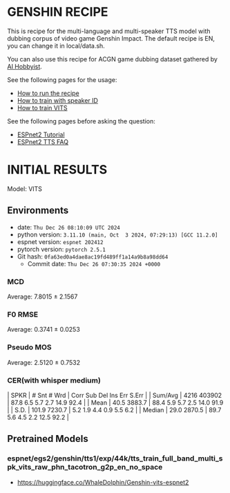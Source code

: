 # GENSHIN RECIPE

This is recipe for the multi-language and multi-speaker TTS model with dubbing corpus of video game Genshin Impact. The default recipe is EN, you can change it in local/data.sh. 

You can also use this recipe for ACGN game dubbing dataset gathered by [AI Hobbyist](https://github.com/AI-Hobbyist).

See the following pages for the usage:
- [How to run the recipe](../../TEMPLATE/tts1/README.md#how-to-run)
- [How to train with speaker ID](../../TEMPLATE/tts1/README.md#multi-speaker-model-with-speaker-id-embedding-training)
- [How to train VITS](../../TEMPLATE/tts1/README.md#vits-training)

See the following pages before asking the question:
- [ESPnet2 Tutorial](https://espnet.github.io/espnet/espnet2_tutorial.html)
- [ESPnet2 TTS FAQ](../../TEMPLATE/tts1/README.md#faq)

# INITIAL RESULTS

Model: VITS

## Environments
- date: `Thu Dec 26 08:10:09 UTC 2024`
- python version: `3.11.10 (main, Oct  3 2024, 07:29:13) [GCC 11.2.0]`
- espnet version: `espnet 202412`
- pytorch version: `pytorch 2.5.1`
- Git hash: `0fa63ed0a4dae8ac19fd489ff1a14a9b8a98dd64`
  - Commit date: `Thu Dec 26 07:30:35 2024 +0000`

### MCD

Average: 7.8015 ± 2.1567

### F0 RMSE

Average: 0.3741 ± 0.0253

### Pseudo MOS

Average: 2.5120 ± 0.7532

### CER(with whisper medium)

|   SPKR                    |   # Snt      # Wrd    |   Corr        Sub         Del        Ins         Err      S.Err    |
|   Sum/Avg                 |   4216      403902    |   87.8        6.5         5.7        2.7        14.9       92.4    |
|           Mean            |   40.5      3883.7    |   88.4        5.9         5.7        2.5        14.0       91.9    |
|           S.D.            |  101.9      7230.7    |    5.2        1.9         4.4        0.9         5.5        6.2    |
|          Median           |   29.0      2870.5    |   89.7        5.6         4.5        2.2        12.5       92.2    |

## Pretrained Models

### espnet/egs2/genshin/tts1/exp/44k/tts_train_full_band_multi_spk_vits_raw_phn_tacotron_g2p_en_no_space

- https://huggingface.co/WhaleDolphin/Genshin-vits-espnet2